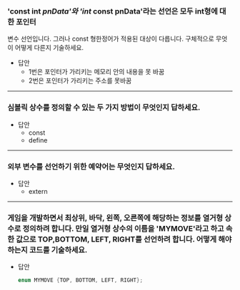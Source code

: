 ### 'const int *pnData'와 'int* const pnData'라는 선언은 모두 int형에 대한 포인터
변수 선언입니다. 그러나 const 형한정어가 적용된 대상이 다릅니다. 구체적으로 무엇이 어떻게 다른지 기술하세요.

- 답안
    - 1번은 포인터가 가리키는 메모리 안의 내용을 못 바꿈
    - 2번은 포인터가 가리키는 주소를 못바꿈

---

### 심볼릭 상수를 정의할 수 있는 두 가지 방법이 무엇인지 답하세요.

- 답안
    - const
    - define

---

### 외부 변수를 선언하기 위한 예약어는 무엇인지 답하세요.

- 답안
    - extern

---

### 게임을 개발하면서 최상위, 바닥, 왼쪽, 오른쪽에 해당하는 정보를 열거형 상수로 정의하려 합니다. 만일 열거형 상수의 이름을 'MYMOVE'라고 하고 속한 값으로 TOP,BOTTOM, LEFT, RIGHT를 선언하려 합니다. 어떻게 해야 하는지 코드를 기술하세요.

- 답안
    
    ```c
    enum MYMOVE {TOP, BOTTOM, LEFT, RIGHT};
    ```
